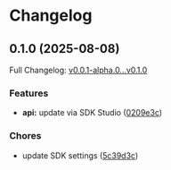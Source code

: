 # Changelog

## 0.1.0 (2025-08-08)

Full Changelog: [v0.0.1-alpha.0...v0.1.0](https://github.com/felixs8696/delegate-python/compare/v0.0.1-alpha.0...v0.1.0)

### Features

* **api:** update via SDK Studio ([0209e3c](https://github.com/felixs8696/delegate-python/commit/0209e3cd5c06f180ae4a803471dd3092993b7fd7))


### Chores

* update SDK settings ([5c39d3c](https://github.com/felixs8696/delegate-python/commit/5c39d3cc40b2c8442877d61676a289cd07ba11fe))
